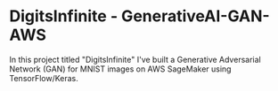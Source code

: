 # DigitsInfinite - GenerativeAI-GAN-AWS
In this project titled "DigitsInfinite" I've built a Generative Adversarial Network (GAN) for MNIST images on AWS SageMaker using TensorFlow/Keras. 
